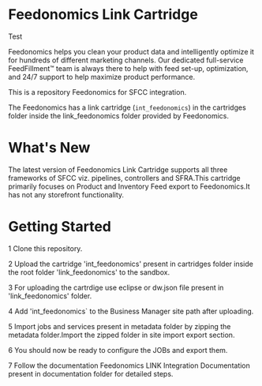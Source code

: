 # Feedonomics Link Cartridge

Test

Feedonomics helps you clean your product data and intelligently optimize it for hundreds of different marketing channels. Our dedicated full-service FeedFillment™ team is always there to help with feed set-up, optimization, and 24/7 support to help maximize product performance.

This is a repository Feedonomics for SFCC integration.

The Feedonomics has a link cartridge (`int_feedonomics`) in the cartridges folder inside the link_feedonomics folder provided by Feedonomics.

# What's New

The latest version of Feedonomics Link Cartridge supports all three frameworks of SFCC viz. pipelines, controllers and SFRA.This cartridge primarily focuses on
Product and Inventory Feed export to Feedonomics.It has not any storefront functionality.

# Getting Started

1 Clone this repository.

2 Upload the cartridge 'int_feedonomics' present in cartridges folder inside the root folder 'link_feedonomics' to the sandbox.

3 For uploading the cartrdige use eclipse or dw.json file present in 'link_feedonomics' folder.

4 Add 'int_feedonomics` to the Business Manager site path after uploading.

5 Import jobs and services present in metadata folder by zipping the metadata folder.Import the zipped folder in
site import export section.

6 You should now be ready to configure the JOBs and export them.

7 Follow the documentation Feedonomics LINK Integration Documentation present in documentation folder for detailed steps.
